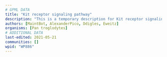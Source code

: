 ```yaml
---
# GPML DATA
title: "Kit receptor signaling pathway"
description: "This is a temporary description for Kit receptor signaling pathway"
authors: [MaintBot, AlexanderPico, Ddigles, Eweitz]
organisms: [Pan troglodytes]
# ADDITIONAL DATA
last-edited: 2021-05-21
communities: []
wpid: "WP886"
---
```

